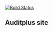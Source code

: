 [![Build Status](http://165.22.219.216:8080/buildStatus/icon?job=auditplus-site%2Fdevelop)](http://165.22.219.216:8080/job/auditplus-site/job/develop/)

## Auditplus site
